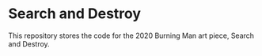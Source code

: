 # Search and Destroy
This repository stores the code for the 2020 Burning Man art piece, Search and Destroy.
